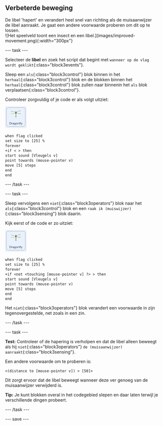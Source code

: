 ## Verbeterde beweging

<div style="display: flex; flex-wrap: wrap">
<div style="flex-basis: 200px; flex-grow: 1; margin-right: 15px;">
De libel 'hapert' en verandert heel snel van richting als de muisaanwijzer de libel aanraakt. Je gaat een andere voorwaarde proberen om dit op te lossen.
</div>
<div>
![Het speelveld toont een insect en een libel.](images/improved-movement.png){:width="300px"}
</div>
</div>

--- task ---

Selecteer de **libel** en zoek het script dat begint met `wanneer op de vlag wordt geklikt`{:class="block3events"}.

Sleep een `als`{:class="block3control"} blok binnen in het `herhaal`{:class="block3control"} blok en de blokken binnen het `herhaal`{:class="block3control"} blok zullen naar binnenin het `als` blok verplaatsen{:class="block3control"}.

Controleer zorgvuldig of je code er als volgt uitziet:

![](images/dragonfly-icon.png)

```blocks3
when flag clicked
set size to [25] %
forever
+if < > then
start sound [Vleugels v]
point towards (mouse-pointer v)
move [5] steps
end
end
```
--- /task ---

--- task ---

Sleep vervolgens een `niet`{:class="block3operators"} blok naar het `als`{:class="block3control"} blok en een `raak ik (muiswijzer)`{:class="block3sensing"} blok daarin.

Kijk eerst of de code er zo uitziet:

![](images/dragonfly-icon.png)

```blocks3
when flag clicked
set size to [25] %
forever
+if <not <touching [mouse-pointer v] ?> > then
start sound [Vleugels v]
point towards (mouse-pointer v)
move [5] steps
end
end
```

Het `niet`{:class="block3operators"} blok verandert een voorwaarde in zijn tegenovergestelde, net zoals in een zin.

--- /task ---

--- task ---

**Test:** Controleer of de hapering is verholpen en dat de libel alleen beweegt als hij `niet`{:class="block3operators"} `de (muisaanwijzer) aanraakt`{:class="block3sensing"}.

Een andere voorwaarde om te proberen is:

```blocks3
<(distance to [mouse-pointer v]) > [50]>
```

Dit zorgt ervoor dat de libel beweegt wanneer deze ver genoeg van de muisaanwijzer verwijderd is.

**Tip:** Je kunt blokken overal in het codegebied slepen en daar laten terwijl je verschillende dingen probeert.

--- /task ---

--- save ---
